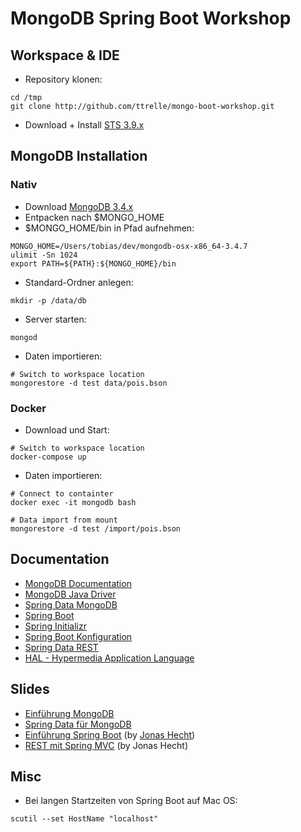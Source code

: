 # MongoDB Spring Boot Workshop

## Workspace & IDE
- Repository klonen:

```
cd /tmp
git clone http://github.com/ttrelle/mongo-boot-workshop.git
```

- Download + Install [STS 3.9.x](https://spring.io/tools/sts/all)

## MongoDB Installation

### Nativ

- Download [MongoDB 3.4.x](mongodb.com/download-center#community)
- Entpacken nach $MONGO_HOME
- $MONGO_HOME/bin in Pfad aufnehmen:

```
MONGO_HOME=/Users/tobias/dev/mongodb-osx-x86_64-3.4.7
ulimit -Sn 1024
export PATH=${PATH}:${MONGO_HOME}/bin
```
- Standard-Ordner anlegen:

```
mkdir -p /data/db
```

- Server starten:

```
mongod
```

- Daten importieren:

```
# Switch to workspace location
mongorestore -d test data/pois.bson
```

### Docker

- Download und Start:

```
# Switch to workspace location
docker-compose up
```

- Daten importieren:

```
# Connect to containter
docker exec -it mongodb bash

# Data import from mount
mongorestore -d test /import/pois.bson
```

## Documentation
- [MongoDB Documentation](https://docs.mongodb.com/manual/)
- [MongoDB Java Driver](http://mongodb.github.io/mongo-java-driver/)
- [Spring Data MongoDB](https://docs.spring.io/spring-data/mongodb/docs/current/reference/html/)
- [Spring Boot](https://docs.spring.io/spring-boot/docs/1.5.8.RELEASE/reference/htmlsingle/)
- [Spring Initializr](http://start.spring.io/)
- [Spring Boot Konfiguration](https://docs.spring.io/spring-boot/docs/current/reference/html/howto-properties-and-configuration.html)
- [Spring Data REST](https://docs.spring.io/spring-data/rest/docs/3.0.1.RELEASE/reference/html/)
- [HAL - Hypermedia Application Language](http://stateless.co/hal_specification.html)

## Slides
- [Einführung MongoDB](https://de.slideshare.net/tobiastrelle/mongo-db-einfhrung)
- [Spring Data für MongoDB](https://de.slideshare.net/tobiastrelle/mongo-db-springdatajongoco)
- [Einführung Spring Boot](http://slides.com/jonashackt/dos-spring-01#/) (by [Jonas Hecht](http://github.com/jonashackt))
- [REST mit Spring MVC](http://slides.com/jonashackt/dos-spring-01-3#/) (by Jonas Hecht)

## Misc
- Bei langen Startzeiten von Spring Boot auf Mac OS:

```
scutil --set HostName "localhost"
```






